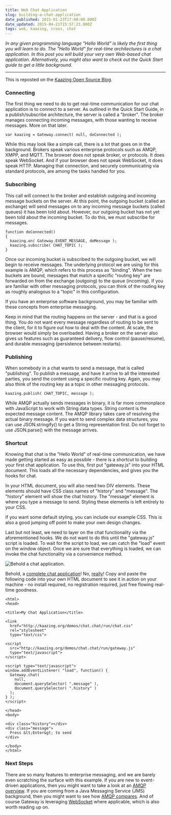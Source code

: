 ```yaml
---
title: Web Chat Application
slug: building-a-chat-application
date_published: 2015-01-23T17:00:00.000Z
date_updated: 2015-04-21T15:57:23.000Z
tags: web, kaazing, cross, chat
---
```


*In any given programming language "Hello World" is likely the first thing you will learn to do. The "Hello World" for real-time architectures is a chat application. In this post you will build your very own Web-based chat application. Alternatively, you might also want to check out the Quick Start guide to get a little background.*

---

This is reposted on the [Kaazing Open Source Blog](http://kaazing.org/blog/building-a-chat-application/).

### Connecting

The first thing we need to do to get real-time communication for our chat application is to connect to a server. As outlined in the Quick Start Guide, in a publish/subscribe architecture, the server is called a "broker". The broker manages connecting incoming messages, with those wanting to receive messages. More on that later.

    var kaazing = Gateway.connect( null, doConnected );
    

While this may look like a simple call, there is a lot that goes on in the background. Brokers speak various enterprise protocols such as AMQP, XMPP, and MQTT. The browser does not speak broker, or protocols. It does speak WebSocket. And if your browser does not speak WebSocket, it does speak HTTP. Managing that connection, and securely communicating via standard protocols, are among the tasks handled for you.

### Subscribing

This call will connect to the broker and establish outgoing and incoming message buckets on the server. At this point, the outgoing bucket (called an exchange) will send messages on to any incoming message buckets (called queues) it has been told about. However, our outgoing bucket has not yet been told about the incoming bucket. To do this, we must subscribe for messages.

    function doConnected()
    {
      kaazing.on( Gateway.EVENT_MESSAGE, doMessage );
      kaazing.subscribe( CHAT_TOPIC );
    }
    

Once our incoming bucket is subscribed to the outgoing bucket, we will begin to receive messages. The underlying protocol we are using for this example is AMQP, which refers to this process as "binding". When the two buckets are bound, messages that match a specific "routing key" are forwarded on from the exchange (outgoing) to the queue (incoming). If you are familiar with other messaging protocols, you can think of the routing key as roughly analogous to a "topic" in this configuration.

If you have an enterprise software background, you may be familiar with these concepts from enterprise messaging.

Keep in mind that the routing happens on the server - and that is a good thing. You do not want every message regardless of routing to be sent to the client, for it to figure out how to deal with the content. At scale, the browser would simply be overloaded. Having a broker on the server also gives us features such as guaranteed delivery, flow control (pause/resume), and durable messaging (persistence between restarts).

### Publishing

When somebody in a chat wants to send a message, that is called "publishing". To publish a message, and have it arrive to all the interested parties, you send the content using a specific routing key. Again, you may also think of the routing key as a topic in other messaging protocols.

    kaazing.publish( CHAT_TOPIC, message );
    

While AMQP actually sends messages in binary, it is far more commonplace with JavaScript to work with String data types. String content is the expected message content. The AMQP library takes care of resolving the actual binary message. If you want to send complex data structures, you can use JSON.stringify() to get a String representation first. Do not forget to use JSON.parse() with the message arrives.

### Shortcut

Knowing that chat is the "Hello World" of real-time communication, we have made getting started as easy as possible - there is a shortcut to building your first chat application. To use this, first put "gateway.js" into your HTML document. This loads all the necessary dependencies, and gives you the hooks for chat.

In your HTML document, you will also need two DIV elements. These elements should have CSS class names of "history" and "message". The "history" element will show the chat history. The "message" element is where you type a message to send. Styling these elements is left entirely to your CSS.

If you want some default styling, you can include our example CSS. This is also a good jumping off point to make your own design changes.

Last but not least, we need to layer on the chat functionality via the aforementioned hooks. We do not want to do this until the "gateway.js" script is loaded. To wait for the script to load, we can catch the "load" event on the window object. Once we are sure that everything is loaded, we can invoke the chat functionality via a convenience method.

![Behold a chat application.](http://images.kevinhoyt.com/hello.chat.screenshot.png)

Behold, a [complete chat application](http://kaazing.org/demos/chat/run/)! No, [really](http://kaazing.org/demos/chat/run/)! Copy and paste the following code into your own HTML document to see it in action on your machine - no install required, no registration required, just free flowing real-time goodness.

    <html>
    <head>
    
    <title>My Chat Application</title>
    
    <link
      href="http://kaazing.org/demos/chat.chat/run/chat.css"
      rel="stylesheet"
      type="text/css">
    
    <script
      src="http://kaazing.org/demos/chat.chat/run/gateway.js"
      type="text/javascript">
    </script>
    
    <script type="text/javascript">
    window.addEventListener( "load", function() {
      Gateway.chat(
        null,
        document.querySelector( ".message" ),
        document.querySelector( ".history" )
      );
    } );
    </script>
    
    </head>
    <body>
    
    <div class="history"></div>
    <div class="message">
      Press &lt;Enter&gt; to send
    </div>
    
    </body>
    </html>
    

### Next Steps

There are so many features to enterprise messaging, and we are barely even scratching the surface with this example. If you are new to event-driven applications, then you might want to take a look at an [AMQP overview](https://www.rabbitmq.com/tutorials/amqp-concepts.html). If you are coming from a Java Messaging Service (JMS) background, then you might want to see how [AMQP compares](http://www.wmrichards.com/amqp.pdf). And of course Gateway is leveraging [WebSocket](http://www.amazon.com/Definitive-Guide-HTML5-WebSocket-ebook/dp/B00ACC6AZA/ref=sr_1_4?ie=UTF8&amp;qid=1421948356&amp;sr=8-4&amp;keywords=moskovits) where applicable, which is also worth reading up on.
